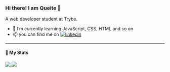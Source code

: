 

### Hi there! I am Queite 👋
A web developer student at Trybe.

- 🌱 I’m currently learning JavaScript, CSS, HTML and so on
- 📫 you can find me on  <a href='https://www.linkedin.com/in/queitesc/'><img alt="linkedin" src="https://img.shields.io/badge/LinkedIn-0077B5?style=for-the-badge&logo=linkedin&logoColor=white" higth="13px"/></a>

----

#### 🔔 My Stats
<a href="https://github.com/queite/github-readme-stats">
  <img align="center" src="https://github-readme-stats.vercel.app/api/top-langs/?username=queite&layout=compact&theme=radical" />
</a>
<a href="https://github.com/queite/github-readme-stats">
  <img align="center" src="https://github-readme-stats.vercel.app/api?username=queite&theme=radical&show_icons=true" />
</a>
<!--
**queite/queite** is a ✨ _special_ ✨ repository because its `README.md` (this file) appears on your GitHub profile.

Here are some ideas to get you started:

- 🔭 I’m currently working on ...
- 👯 I’m looking to collaborate on ...
- 🤔 I’m looking for help with ...
- 💬 Ask me about ...
- 📫 How to reach me: ...
- 😄 Pronouns: ...
- ⚡ Fun fact: ...
-->
